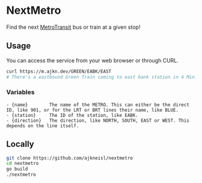 # NextMetro

Find the next [MetroTransit](https://www.metrotransit.org/) bus or train at a given stop!

## Usage
You can access the service from your web browser or through CURL.

```zsh
curl https://m.ajkn.dev/GREEN/EABK/EAST
# There's a eastbound Green Train coming to east bank station in 4 Min.
```

### Variables
``` curl https://m.ajkn.dev/{NAME}/{STATION}/{DIRECTION}
- {name}        The name of the METRO. This can either be the direct ID, like 901, or for the LRT or BRT lines their name, like BLUE.
- {station}     The ID of the station, like EABK.
- {direction}   The direction, like NORTH, SOUTH, EAST or WEST. This depends on the line itself.
```

## Locally 
```zsh
git clone https://github.com/ajkneisl/nextmetro
cd nextmetro
go build
./nextmetro
```